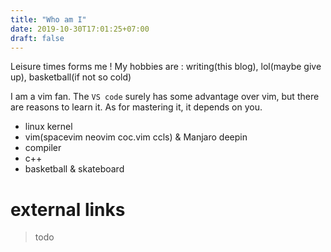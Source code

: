 ```yaml
---
title: "Who am I"
date: 2019-10-30T17:01:25+07:00
draft: false
---
```

Leisure times forms me !
My hobbies are : writing(this blog), lol(maybe give up), basketball(if not so cold)

I am a vim fan. The `VS code` surely has some advantage over vim, but there are reasons to learn it. As for mastering it, it depends on you.

- linux kernel
- vim(spacevim neovim coc.vim ccls)  & Manjaro deepin
- compiler
- c++
- basketball & skateboard

# external links
> todo

